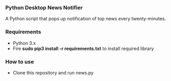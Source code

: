 <h3>Python Desktop News Notifier</h3>
A Python script that pops up notification of top news every twenty-minutes.

<h3>Requirements</h3>
<ul>
<li>Python 3.x</li>
<li>Fire <b>sudo pip3 install -r requirements.txt</b> to install required library</li>
</ul>

<h3>How to use</h3>
<ul>
<li>Clone this repository and run news.py</li>
</ul>
